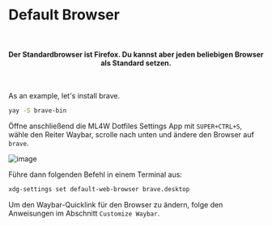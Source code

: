 # Default Browser

<div align="center" class="tip custom-block" style="padding-top: 20px; padding-bottom: 20px;">

**Der Standardbrowser ist Firefox. Du kannst aber jeden beliebigen Browser als Standard setzen.**

</div>

As an example, let's install brave.

```sh
yay -S brave-bin
```

Öffne anschließend die ML4W Dotfiles Settings App mit `SUPER+CTRL+S`, wähle den Reiter Waybar, scrolle nach unten und ändere den Browser auf `brave`.

![image](/browser.png)

Führe dann folgenden Befehl in einem Terminal aus:

```sh
xdg-settings set default-web-browser brave.desktop
```

Um den Waybar-Quicklink für den Browser zu ändern, folge den Anweisungen im Abschnitt `Customize Waybar`.
